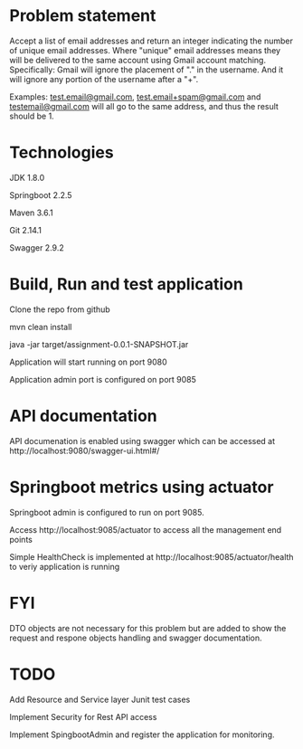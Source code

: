 # Problem statement 

Accept a list of email addresses and return an integer indicating the number of unique email addresses. 
Where "unique" email addresses means they will be delivered to the same account using Gmail account matching. 
Specifically: Gmail will ignore the placement of "." in the username. And it will ignore any portion of the username after a "+".

Examples:
test.email@gmail.com, test.email+spam@gmail.com and testemail@gmail.com will all go to the same address, and thus the result should be 1.

# Technologies
JDK 1.8.0

Springboot 2.2.5

Maven 3.6.1

Git 2.14.1

Swagger 2.9.2

# Build, Run and test application
Clone the repo from github

mvn clean install

java -jar target/assignment-0.0.1-SNAPSHOT.jar

Application will start running on port 9080

Application admin port is configured on port 9085

# API documentation

API documenation is enabled using swagger which can be accessed at http://localhost:9080/swagger-ui.html#/ 

# Springboot metrics using actuator
Springboot admin is configured to run on port 9085. 

Access http://localhost:9085/actuator to access all the management end points

Simple HealthCheck is implemented at http://localhost:9085/actuator/health to veriy application is running

# FYI

DTO objects are not necessary for this problem but are added to show the request and respone objects handling and swagger documentation.

# TODO

Add Resource and Service layer Junit test cases

Implement Security for Rest API access

Implement SpingbootAdmin and register the application for monitoring.


